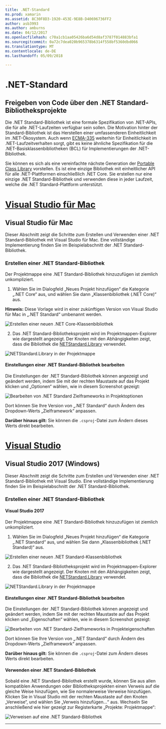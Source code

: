 ```yaml
---
title: .NET-Standard
ms.prod: xamarin
ms.assetid: 8C30F8D3-1920-453E-9E8B-D40696736FF2
author: asb3993
ms.author: amburns
ms.date: 04/12/2017
ms.openlocfilehash: c70a1cb1aa05426ba6d54d8af3787f014883bfa1
ms.sourcegitcommit: 0a72c7dea020b965378b6314f558bf5360dbd066
ms.translationtype: MT
ms.contentlocale: de-DE
ms.lasthandoff: 05/09/2018

---
```

# <a name="net-standard"></a>.NET-Standard

## <a name="using-net-standard-library-projects-to-share-code"></a>Freigeben von Code über den .NET Standard-Bibliotheksprojekte

Die .NET Standard-Bibliothek ist eine formale Spezifikation von .NET-APIs, die für alle .NET-Laufzeiten verfügbar sein sollen. Die Motivation hinter der Standard-Bibliothek ist das Herstellen einer umfassenderen Einheitlichkeit im .NET-Ökosystem.
Auch wenn [ECMA-335](https://github.com/dotnet/coreclr/blob/master/Documentation/project-docs/dotnet-standards.md) weiterhin für Einheitlichkeit im .NET-Laufzeitverhalten sorgt, gibt es keine ähnliche Spezifikation für die .NET-Basisklassenbibliotheken (BCL) für Implementierungen der .NET-Bibliothek.

Sie können es sich als eine vereinfachte nächste Generation der [Portable Class Library](https://msdn.microsoft.com/library/gg597391.aspx) vorstellen.
Es ist eine einzige Bibliothek mit einheitlicher API für alle .NET-Plattformen einschließlich .NET Core. Sie erstellen nur eine einzige .NET Standard-Bibliothek und verwenden diese in jeder Laufzeit, welche die .NET Standard-Plattform unterstützt.

# <a name="visual-studio-for-mactabvsmac"></a>[Visual Studio für Mac](#tab/vsmac)

## <a name="visual-studio-for-mac"></a>Visual Studio für Mac

Dieser Abschnitt zeigt die Schritte zum Erstellen und Verwenden einer .NET Standard-Bibliothek mit Visual Studio für Mac. Eine vollständige Implementierung finden Sie im Beispielabschnitt der .NET Standard-Bibliothek.

### <a name="creating-a-net-standard-library"></a>Erstellen einer .NET Standard-Bibliothek

Der Projektmappe eine .NET Standard-Bibliothek hinzuzufügen ist ziemlich unkompliziert.

1. Wählen Sie im Dialogfeld „Neues Projekt hinzufügen“ die Kategorie „.NET Core“ aus, und wählen Sie dann „Klassenbibliothek (.NET Core)“ aus.

  **Hinweis:** Diese Vorlage wird in einer zukünftigen Version von Visual Studio für Mac in „.NET Standard“ umbenannt werden.

  ![Erstellen einer neuen .NET Core-Klassenbibliothek](net-standard-images/vsm01.png "Erstellen einer neuen .NET Core-Klassenbibliothek")

2. Das .NET Standard-Bibliotheksprojekt wird im Projektmappen-Explorer wie dargestellt angezeigt. Der Knoten mit den Abhängigkeiten zeigt, dass die Bibliothek die [NETStandard.Library](https://www.nuget.org/packages/NETStandard.Library/) verwendet.

  ![NETStandard.Library in der Projektmappe](net-standard-images/vsm02.png "NETStandard.Library in der Projektmappe")

#### <a name="editing-net-standard-library-settings"></a>Einstellungen einer .NET Standard-Bibliothek bearbeiten

Die Einstellungen der .NET Standard-Bibliothek können angezeigt und geändert werden, indem Sie mit der rechten Maustaste auf das Projekt klicken und „Optionen“ wählen, wie in diesem Screenshot gezeigt:

  ![Bearbeiten von .NET Standard Zielframeworks in Projektoptionen](net-standard-images/vsm03.png "Bearbeiten Sie die Version des .NET Standard Zielframeworks in den Projektoptionen")

Dort können Sie Ihre Version von „.NET Standard“ durch Ändern des Dropdown-Werts „Zielframework“ anpassen.

**Darüber hinaus gilt:** Sie können die `.csproj`-Datei zum Ändern dieses Werts direkt bearbeiten.

# <a name="visual-studiotabvswin"></a>[Visual Studio](#tab/vswin)

## <a name="visual-studio-2017-windows"></a>Visual Studio 2017 (Windows)

Dieser Abschnitt zeigt die Schritte zum Erstellen und Verwenden einer .NET Standard-Bibliothek mit Visual Studio. Eine vollständige Implementierung finden Sie im Beispielabschnitt der .NET Standard-Bibliothek.

### <a name="creating-a-net-standard-library"></a>Erstellen einer .NET Standard-Bibliothek

#### <a name="visual-studio-2017"></a>Visual Studio 2017

Der Projektmappe eine .NET Standard-Bibliothek hinzuzufügen ist ziemlich unkompliziert.

1. Wählen Sie im Dialogfeld „Neues Projekt hinzufügen“ die Kategorie „.NET Standard“ aus, und wählen Sie dann „Klassenbibliothek (.NET Standard)“ aus.

  ![Erstellen einer neuen .NET Standard-Klassenbibliothek](net-standard-images/vs01.png "Erstellen einer neuen .NET Standard-Klassenbibliothek")

2. Das .NET Standard-Bibliotheksprojekt wird im Projektmappen-Explorer wie dargestellt angezeigt. Der Knoten mit den Abhängigkeiten zeigt, dass die Bibliothek die [NETStandard.Library](https://www.nuget.org/packages/NETStandard.Library/) verwendet.

  ![NETStandard.Library in der Projektmappe](net-standard-images/vs02.png "NETStandard.Library in der Projektmappe")

#### <a name="editing-net-standard-library-settings"></a>Einstellungen einer .NET Standard-Bibliothek bearbeiten

Die Einstellungen der .NET Standard-Bibliothek können angezeigt und geändert werden, indem Sie mit der rechten Maustaste auf das Projekt klicken und „Eigenschaften“ wählen, wie in diesem Screenshot gezeigt:

  ![Bearbeiten von .NET Standard-Zielframeworks in Projekteigenschaften](net-standard-images/vs03.png "Bearbeiten Sie die Version des .NET Standard-Zielframeworks in den Projekteigenschaften")

Dort können Sie Ihre Version von „.NET Standard“ durch Ändern des Dropdown-Werts „Zielframework“ anpassen.

**Darüber hinaus gilt:** Sie können die `.csproj`-Datei zum Ändern dieses Werts direkt bearbeiten.

#### <a name="using-net-standard-library"></a>Verwenden einer .NET Standard-Bibliothek

Sobald eine .NET Standard-Bibliothek erstellt wurde, können Sie aus allen kompatiblen Anwendungen oder Bibliotheksprojekten einen Verweis auf die gleiche Weise hinzufügen, wie Sie normalerweise Verweise hinzufügen. Klicken Sie in Visual Studio mit der rechten Maustaste auf den Knoten „Verweise“, und wählen Sie „Verweis hinzufügen...“ aus. Wechseln Sie anschließend wie hier gezeigt zur Registerkarte „Projekte: Projektmappe“:

  ![Verweisen auf eine .NET Standard-Bibliothek](net-standard-images/vs04.png "Klicken Sie in Visual Studio mit der rechten Maustaste auf den Knoten \"Verweise\", wählen Sie \"Verweis hinzufügen...\", und wechseln Sie dann auf die Registerkarte der Projektmappen-Projekte wie dargestellt")

-----

